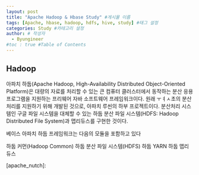 ```yaml
---
layout: post
title: "Apache Hadoop & Hbase Study" #게시물 이름
tags: [Apache, hbase, hadoop, hdfs, hive, study] #태그 설정
categories: Study #카테고리 설정
author: # 작성자
  - Byungineer
#toc : true #Table of Contents
---
```


## Hadoop

아파치 하둡(Apache Hadoop, High-Availability Distributed Object-Oriented Platform)은 대량의 자료를 처리할 수 있는 큰 컴퓨터 클러스터에서 동작하는 분산 응용 프로그램을 지원하는 프리웨어 자바 소프트웨어 프레임워크이다. 원래 ㅜㅕㅅ초의 분산 처리를 지원하기 위해 개발된 것으로, 아파치 루씬의 하부 프로젝트이다. 분산처리 시스템인 구글 파일 시스템을 대체할 수 있는 하둡 분산 파일 시스템(HDFS: Hadoop Distributed File System)과 맵리듀스를 구현한 것이다.

베이스 아파치 하둡 프레임워크는 다음의 모듈을 포함하고 있다

하둡 커먼(Hadoop Common)
하둡 분산 파일 시스템(HDFS)
하둡 YARN
하둡 맵리듀스


[apache_nutch]: 